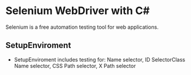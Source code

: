 # Selenium WebDriver with C#
 Selenium is a free automation testing tool for web applications.
 
 ## SetupEnviroment
 - SetupEnviroment includes testing for: Name selector, ID SelectorClass Name selector, CSS Path selector, X Path selector
